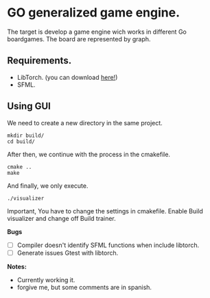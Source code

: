 # GO generalized game engine.
The target is develop a game engine wich works in different Go boardgames. 
The board are represented by graph.

## Requirements.
  * LibTorch. (you can download [here!](https://pytorch.org/))
  * SFML.

## Using GUI


  We need to create a new directory in the same project.
  ```
  mkdir build/
  cd build/
  ```
  After then, we continue with the process in the cmakefile.

  ```
  cmake ..
  make
  ```

  And finally, we only execute.
  ```
  ./visualizer
  ```
  Important, You have to change the settings in cmakefile. Enable Build visualizer and change off Build trainer.

**Bugs**
- [ ] Compiler doesn't identify SFML functions when include libtorch.
- [ ] Generate issues Gtest with libtorch.  

**Notes:**
* Currently working it.
* forgive me, but some comments are in spanish.

